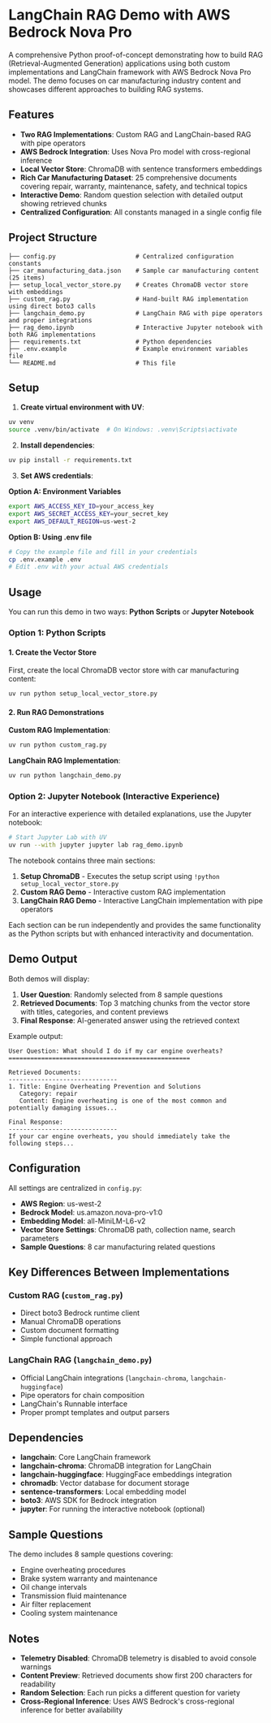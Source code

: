 # LangChain RAG Demo with AWS Bedrock Nova Pro

A comprehensive Python proof-of-concept demonstrating how to build RAG (Retrieval-Augmented Generation) applications using both custom implementations and LangChain framework with AWS Bedrock Nova Pro model. The demo focuses on car manufacturing industry content and showcases different approaches to building RAG systems.

## Features

- **Two RAG Implementations**: Custom RAG and LangChain-based RAG with pipe operators
- **AWS Bedrock Integration**: Uses Nova Pro model with cross-regional inference
- **Local Vector Store**: ChromaDB with sentence transformers embeddings
- **Rich Car Manufacturing Dataset**: 25 comprehensive documents covering repair, warranty, maintenance, safety, and technical topics
- **Interactive Demo**: Random question selection with detailed output showing retrieved chunks
- **Centralized Configuration**: All constants managed in a single config file

## Project Structure

```
├── config.py                      # Centralized configuration constants
├── car_manufacturing_data.json    # Sample car manufacturing content (25 items)
├── setup_local_vector_store.py    # Creates ChromaDB vector store with embeddings
├── custom_rag.py                  # Hand-built RAG implementation using direct boto3 calls
├── langchain_demo.py              # LangChain RAG with pipe operators and proper integrations
├── rag_demo.ipynb                 # Interactive Jupyter notebook with both RAG implementations
├── requirements.txt               # Python dependencies
├── .env.example                   # Example environment variables file
└── README.md                      # This file
```

## Setup

1. **Create virtual environment with UV**:
```bash
uv venv
source .venv/bin/activate  # On Windows: .venv\Scripts\activate
```

2. **Install dependencies**:
```bash
uv pip install -r requirements.txt
```

3. **Set AWS credentials**:

**Option A: Environment Variables**
```bash
export AWS_ACCESS_KEY_ID=your_access_key
export AWS_SECRET_ACCESS_KEY=your_secret_key
export AWS_DEFAULT_REGION=us-west-2
```

**Option B: Using .env file**
```bash
# Copy the example file and fill in your credentials
cp .env.example .env
# Edit .env with your actual AWS credentials
```

## Usage

You can run this demo in two ways: **Python Scripts** or **Jupyter Notebook**

### Option 1: Python Scripts

#### 1. Create the Vector Store
First, create the local ChromaDB vector store with car manufacturing content:
```bash
uv run python setup_local_vector_store.py
```

#### 2. Run RAG Demonstrations

**Custom RAG Implementation**:
```bash
uv run python custom_rag.py
```

**LangChain RAG Implementation**:
```bash
uv run python langchain_demo.py
```

### Option 2: Jupyter Notebook (Interactive Experience)

For an interactive experience with detailed explanations, use the Jupyter notebook:

```bash
# Start Jupyter Lab with UV
uv run --with jupyter jupyter lab rag_demo.ipynb
```

The notebook contains three main sections:
1. **Setup ChromaDB** - Executes the setup script using `!python setup_local_vector_store.py`
2. **Custom RAG Demo** - Interactive custom RAG implementation
3. **LangChain RAG Demo** - Interactive LangChain implementation with pipe operators

Each section can be run independently and provides the same functionality as the Python scripts but with enhanced interactivity and documentation.

## Demo Output

Both demos will display:
1. **User Question**: Randomly selected from 8 sample questions
2. **Retrieved Documents**: Top 3 matching chunks from the vector store with titles, categories, and content previews
3. **Final Response**: AI-generated answer using the retrieved context

Example output:
```
User Question: What should I do if my car engine overheats?
==================================================

Retrieved Documents:
------------------------------
1. Title: Engine Overheating Prevention and Solutions
   Category: repair
   Content: Engine overheating is one of the most common and potentially damaging issues...

Final Response:
------------------------------
If your car engine overheats, you should immediately take the following steps...
```

## Configuration

All settings are centralized in `config.py`:
- **AWS Region**: us-west-2
- **Bedrock Model**: us.amazon.nova-pro-v1:0
- **Embedding Model**: all-MiniLM-L6-v2
- **Vector Store Settings**: ChromaDB path, collection name, search parameters
- **Sample Questions**: 8 car manufacturing related questions

## Key Differences Between Implementations

### Custom RAG (`custom_rag.py`)
- Direct boto3 Bedrock runtime client
- Manual ChromaDB operations
- Custom document formatting
- Simple functional approach

### LangChain RAG (`langchain_demo.py`)
- Official LangChain integrations (`langchain-chroma`, `langchain-huggingface`)
- Pipe operators for chain composition
- LangChain's Runnable interface
- Proper prompt templates and output parsers

## Dependencies

- **langchain**: Core LangChain framework
- **langchain-chroma**: ChromaDB integration for LangChain
- **langchain-huggingface**: HuggingFace embeddings integration
- **chromadb**: Vector database for document storage
- **sentence-transformers**: Local embedding model
- **boto3**: AWS SDK for Bedrock integration
- **jupyter**: For running the interactive notebook (optional)

## Sample Questions

The demo includes 8 sample questions covering:
- Engine overheating procedures
- Brake system warranty and maintenance
- Oil change intervals
- Transmission fluid maintenance
- Air filter replacement
- Cooling system maintenance

## Notes

- **Telemetry Disabled**: ChromaDB telemetry is disabled to avoid console warnings
- **Content Preview**: Retrieved documents show first 200 characters for readability
- **Random Selection**: Each run picks a different question for variety
- **Cross-Regional Inference**: Uses AWS Bedrock's cross-regional inference for better availability
